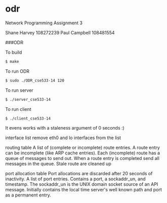 odr
===

Network Programming Assignment 3

Shane Harvey 108272239
Paul Campbell 108481554

###ODR

To build
```bash
$ make
```
To run ODR
```bash
$ sudo ./ODR_cse533-14 120
```
To run server
```bash
$ ./server_cse533-14
```
To run client
```bash
$ ./client_cse533-14
```

It evens works with a staleness argument of 0 seconds :)

interface list
    remove eth0 and lo interfaces from the list

routing table
    A list of (complete or incomplete) route entries.
    A route entry can be incomplete (like ARP cache entries).
    Each (incomplete) route has a queue of messages to send out.
    When a route entry is completed send all messages in the queue.
    Stale route are cleaned up

port allocation table
    Port allocations are discarded after 20 seconds of inactivity.
    A list of port entries. Contains a port, a sockaddr_un, and timestamp.
    The sockaddr_un is the UNIX domain socket source of an API message.
    Initially contains the local time server's well known path and port
    as a permanent entry.
